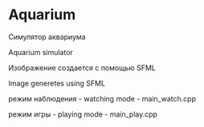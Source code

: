 # Aquarium

Симулятор аквариума 

Aquarium simulator

Изображение создается с помощью SFML

Image generetes using SFML


режим наблюдения -  watching mode -  main_watch.cpp

режим игры -        playing mode -   main_play.cpp
